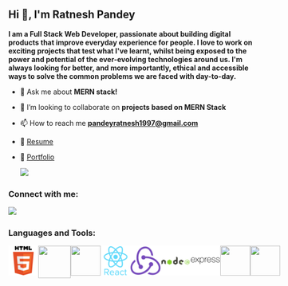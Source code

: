 
## Hi  👋, I'm Ratnesh Pandey
**I am a Full Stack Web Developer, passionate about building digital products that improve everyday experience for people. I love to work on exciting projects that test what I've learnt, whilst being exposed to the power and potential of the ever-evolving technologies around us. I'm always looking for better, and more importantly, ethical and accessible ways to solve the common problems we are faced with day-to-day.**

-  💬  Ask me about  **MERN stack!** 

- 💞️ I’m looking to collaborate on **projects based on MERN Stack**

- 📫 How to reach me **pandeyratnesh1997@gmail.com**

- 📄  [Resume](https://drive.google.com/file/d/1_pcpgZLipghutiP3ORdSfOy1pveSsb3X/view?usp=sharing)
-  📄 [ Portfolio](https://ratnesh-portfolio.netlify.app/)

    <img src="https://github-readme-stats.vercel.app/api?username=pandeyratnesh1997&&show_icons=true&title_color=ffffff&icon_color=bb2acf&text_color=daf7dc&bg_color=151515"/>

### Connect with me:

[<img src="https://imgs.search.brave.com/2l-ejvLPfnwCki_j5lSMypPWa5-8XeYPBhTzJw6qm64/rs:fit:474:225:1/g:ce/aHR0cHM6Ly90c2U0/Lm1tLmJpbmcubmV0/L3RoP2lkPU9JUC5G/ZjFhMnp4MURuR2c1/cnBweXFxLVh3SGFI/YSZwaWQ9QXBp" width="40px" target="_blank"/>](https://www.linkedin.com/in/ratnesh-pandey-068771232/)
### Languages and Tools:

  
<div style="display: flex">
<img src="https://raw.githubusercontent.com/devicons/devicon/master/icons/html5/html5-original-wordmark.svg" width="60px" height="60px" margin-right="30px" target="_blank"/>
<img src="https://cdn-icons-png.flaticon.com/512/919/919826.png" width="65px" height="65px" margin-right="30px" target="_blank"/>
 <img src="https://cdn-icons-png.flaticon.com/512/5968/5968292.png" width="60px" height="60px" margin-right="30px" target="_blank"/>
 <img src = "https://raw.githubusercontent.com/devicons/devicon/master/icons/react/react-original-wordmark.svg" width="60px" height="60px" margin-right="30px" target="_blank"/>
 <img src="https://raw.githubusercontent.com/devicons/devicon/master/icons/redux/redux-original.svg" width="60px" height="60px" margin-right="30px" target="_blank"/>
<img src="https://raw.githubusercontent.com/devicons/devicon/master/icons/nodejs/nodejs-original-wordmark.svg" width="60px" height="60px" margin-right="30px" target="_blank"/>
<img src="https://raw.githubusercontent.com/devicons/devicon/master/icons/express/express-original-wordmark.svg" width="60px" height="60px" margin-right="30px" target="_blank"/>
<img src="https://imgs.search.brave.com/AuHqvN2l9hFvVcIGUS7CIL7HfHdV300Fe0vfF78xkVA/rs:fit:352:225:1/g:ce/aHR0cHM6Ly90c2Uy/Lm1tLmJpbmcubmV0/L3RoP2lkPU9JUC41/ZTdqRmFGOTROZjFZ/UmNIZnJjZnFRSGFJ/ciZwaWQ9QXBp" width="60px" height="60px" margin-right="30px" target="_blank"/>
<img src="https://imgs.search.brave.com/gKAD51j0SM8XXxqNDjTKIJ3qg4QkkVRtpQKFLqWk6K8/rs:fit:528:225:1/g:ce/aHR0cHM6Ly90c2Uz/Lm1tLmJpbmcubmV0/L3RoP2lkPU9JUC5m/R29mejk5U2w5YUd3/WW5DV0R1ME53SGFH/cCZwaWQ9QXBp" width="60px" height="60px" margin-right="30px" margin-left="30px" target="_blank"/>
  </div> 
<!---
pandeyratnesh1997/pandeyratnesh1997 is a ✨ special ✨ repository because its `README.md` (this file) appears on your GitHub profile.
You can click the Preview link to take a look at your changes.
--->
